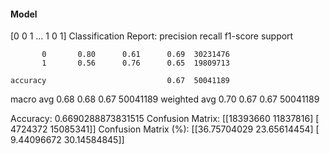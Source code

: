 #### Model
[0 0 1 ... 1 0 1]
Classification Report:
              precision    recall  f1-score   support

           0       0.80      0.61      0.69  30231476
           1       0.56      0.76      0.65  19809713

    accuracy                           0.67  50041189
   macro avg       0.68      0.68      0.67  50041189
weighted avg       0.70      0.67      0.67  50041189

Accuracy: 0.6690288873831515
Confusion Matrix:
[[18393660 11837816]
 [ 4724372 15085341]]
Confusion Matrix (%):
[[36.75704029 23.65614454]
 [ 9.44096672 30.14584845]]
